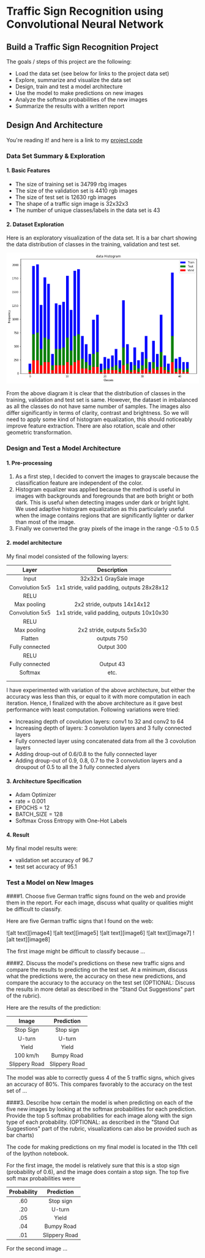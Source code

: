 # **Traffic Sign Recognition using Convolutional Neural Network** 

## Build a Traffic Sign Recognition Project

The goals / steps of this project are the following:
* Load the data set (see below for links to the project data set)
* Explore, summarize and visualize the data set
* Design, train and test a model architecture
* Use the model to make predictions on new images
* Analyze the softmax probabilities of the new images
* Summarize the results with a written report


[//]: # (Image References)

[image1]: ./InputDataHistogram.jpg



## Design And Architecture

You're reading it! and here is a link to my [project code](https://github.com/paragon1234/Traffic-signal-detection)

### Data Set Summary & Exploration

#### 1. Basic Features

* The size of training set is 34799 rbg images
* The size of the validation set is 4410 rgb images
* The size of test set is 12630 rgb images
* The shape of a traffic sign image is 32x32x3
* The number of unique classes/labels in the data set is 43 


#### 2. Dataset Exploration

Here is an exploratory visualization of the data set. It is a bar chart showing the data distribution of classes in the training, validation and test set.

![alt text][image1]


From the above diagram it is clear that the distribution of classes in the training, validation and test set is same. However, the dataset in imbalanced as all the classes do not have same number of samples.  The images also differ significantly in terms of clarity, contrast and brightness. So we will need to apply some kind of histogram equalization, this should noticeably improve feature extraction. There are also rotation, scale and other geometric transformation.



### Design and Test a Model Architecture


#### 1. Pre-processing

1) As a first step, I decided to convert the images to grayscale because the classification feature are independent of the color.
2) Histogram equalizer was applied because the method is useful in images with backgrounds and foregrounds that are both bright or both dark. This is useful when detecting images under dark or bright light. We used adaptive histogram equalization as this particularly useful when the image contains regions that are significantly lighter or darker than most of the image.
3) Finally we converted the gray pixels of the image in the range -0.5 to 0.5

 
#### 2.  model architecture 

My final model consisted of the following layers:

| Layer         		|     Description	        					| 
|:---------------------:|:---------------------------------------------:| 
| Input         		| 32x32x1 GraySale image   						| 
| Convolution 5x5     	| 1x1 stride, valid padding, outputs 28x28x12 	|
| RELU					|												|
| Max pooling	      	| 2x2 stride,  outputs 14x14x12 				|
| Convolution 5x5	    | 1x1 stride, valid padding, outputs 10x10x30	|
| RELU					|												|
| Max pooling			| 2x2 stride,  outputs 5x5x30 					|
| Flatten				| outputs 750 									|
| Fully connected		| Output 300        							|
| RELU					|												|
| Fully connected		| Output 43 									|
| Softmax				| etc.        									|
|						|												|
|						|												|
 
I have experimented with variation of the above architecture, but either the accuracy was less than this, or equal to it with more computation in each iteration. Hence, I finalized with the above architecture as it gave best performance with least computation. Following variations were tried:
* Increasing depth of covolution layers: conv1 to 32 and conv2 to 64
* Increasing depth of layers: 3 convolution layers and 3 fully connected layers
* Fully connected layer using concatenated data from all the 3 covolution layers
* Adding droup-out of 0.6/0.8 to the fully connected layer
* Adding droup-out of 0.9, 0.8, 0.7 to the 3 convolution layers and a droupout of 0.5 to all the 3 fully connected alyers


#### 3. Architecture Specification
* Adam Optimizer
* rate = 0.001
* EPOCHS = 12
* BATCH_SIZE = 128
* Softmax Cross Entropy with One-Hot Labels


#### 4. Result

My final model results were:
* validation set accuracy of 96.7
* test set accuracy of 95.1
 


### Test a Model on New Images

####1. Choose five German traffic signs found on the web and provide them in the report. For each image, discuss what quality or qualities might be difficult to classify.

Here are five German traffic signs that I found on the web:

![alt text][image4] ![alt text][image5] ![alt text][image6] 
![alt text][image7] ![alt text][image8]

The first image might be difficult to classify because ...

####2. Discuss the model's predictions on these new traffic signs and compare the results to predicting on the test set. At a minimum, discuss what the predictions were, the accuracy on these new predictions, and compare the accuracy to the accuracy on the test set (OPTIONAL: Discuss the results in more detail as described in the "Stand Out Suggestions" part of the rubric).

Here are the results of the prediction:

| Image			        |     Prediction	        					| 
|:---------------------:|:---------------------------------------------:| 
| Stop Sign      		| Stop sign   									| 
| U-turn     			| U-turn 										|
| Yield					| Yield											|
| 100 km/h	      		| Bumpy Road					 				|
| Slippery Road			| Slippery Road      							|


The model was able to correctly guess 4 of the 5 traffic signs, which gives an accuracy of 80%. This compares favorably to the accuracy on the test set of ...

####3. Describe how certain the model is when predicting on each of the five new images by looking at the softmax probabilities for each prediction. Provide the top 5 softmax probabilities for each image along with the sign type of each probability. (OPTIONAL: as described in the "Stand Out Suggestions" part of the rubric, visualizations can also be provided such as bar charts)

The code for making predictions on my final model is located in the 11th cell of the Ipython notebook.

For the first image, the model is relatively sure that this is a stop sign (probability of 0.6), and the image does contain a stop sign. The top five soft max probabilities were

| Probability         	|     Prediction	        					| 
|:---------------------:|:---------------------------------------------:| 
| .60         			| Stop sign   									| 
| .20     				| U-turn 										|
| .05					| Yield											|
| .04	      			| Bumpy Road					 				|
| .01				    | Slippery Road      							|


For the second image ... 
